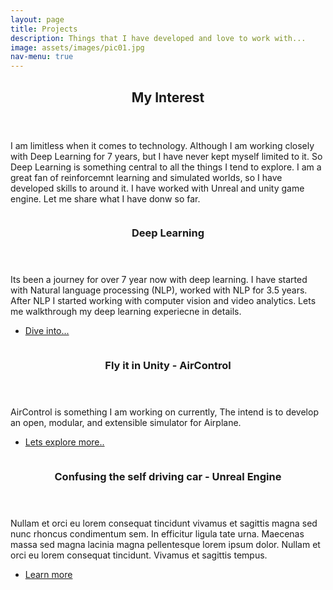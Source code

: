 ```yaml
---
layout: page
title: Projects
description: Things that I have developed and love to work with...
image: assets/images/pic01.jpg
nav-menu: true
---
```


<!-- Main -->
<div id="main" class="alt">

<!-- One -->
<section id="one">
	<div class="inner">
		<header class="major">
			<h1>My Interest</h1>
		</header>

<!-- Content -->
<p>I am limitless when it comes to technology. Although I am working closely with Deep Learning for 7 years, but I have never kept myself limited to it. So Deep Learning is something central to all the things I tend to explore. I am a great fan of reinforcemnt learning and simulated worlds, so I have developed skills to around it. I have worked with Unreal and unity game engine. Let me share what I have donw so far.</p>
<section id="two" class="spotlights">
	<section>
		<div class="box alt">
			<div class="row 50% uniform">
				<div class="4u"><span class="image fit"><img src="{% link assets/images/pytorch.png %}" alt="" /></span></div>
				<div class="4u"><span class="image fit"><img src="{% link assets/images/csharp.png %}" alt="" /></span></div>
				<div class="4u$"><span class="image fit"><img src="{% link assets/images/triton.png %}" alt="" /></span></div>
				<!-- Break -->
				<div class="4u"><span class="image fit"><img src="{% link assets/images/k8s.jpg %}" alt="" /></span></div>
				<div class="4u"><span class="image fit"><img src="{% link assets/images/deepstream.png %}" alt="" /></span></div>
				<div class="4u$"><span class="image fit"><img src="{% link assets/images/onnx.png %}" alt="" /></span></div>
				<!-- Break -->
				<div class="4u"><span class="image fit"><img src="{% link assets/images/tensorrt.png %}" alt="" /></span></div>
				<div class="4u"><span class="image fit"><img src="{% link assets/images/cupy.png %}" alt="" /></span></div>
				<div class="4u$"><span class="image fit"><img src="{% link assets/images/docker.png %}" alt="" /></span></div>
			</div>
		</div>
		<div class="content">
			<div class="inner">
				<header class="major">
					<h3>Deep Learning</h3>
				</header>
				<p>Its been a journey for over 7 year now with deep learning. I have started with Natural language processing (NLP), worked with NLP for 3.5 years. After NLP I started working with computer vision and video analytics. Lets me walkthrough my deep learning experiecne in details.</p>
				<ul class="actions">
					<li><a href="DeepLearning.html" class="button">Dive into...</a></li>
				</ul>
			</div>
		</div>
	</section>
	<section>
		<a href="generic.html" class="image">
			<img src="{% link assets/images/Airplane.gif %}" alt="" data-position="25% 25%" />
		</a>
		<div class="content">
			<div class="inner">
				<header class="major">
					<h3>Fly it in Unity - AirControl</h3>
				</header>
				<p>AirControl is something I am working on currently, The intend is to develop an open, modular, and extensible simulator for Airplane. </p>
				<ul class="actions">
					<li><a href="AirControl.html" class="button">Lets explore more..</a></li>
				</ul>
			</div>
		</div>
	</section>
	<section>
		<a href="AdversarialSimulator.html" class="image">
			<img src="{% link assets/images/adversarialsimulator/map1.png %}" alt="" data-position="top center" />
		</a>
		<div class="content">
			<div class="inner">
				<header class="major">
					<h3>Confusing the self driving car - Unreal Engine</h3>
				</header>
				<p>Nullam et orci eu lorem consequat tincidunt vivamus et sagittis magna sed nunc rhoncus condimentum sem. In efficitur ligula tate urna. Maecenas massa sed magna lacinia magna pellentesque lorem ipsum dolor. Nullam et orci eu lorem consequat tincidunt. Vivamus et sagittis tempus.</p>
				<ul class="actions">
					<li><a href="AdversarialSimulator.html" class="button">Learn more</a></li>
				</ul>
			</div>
		</div>
	</section>
	
</section>

</div>
</section>

</div>

  
